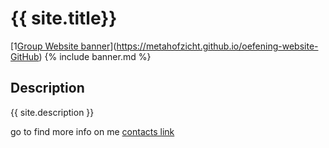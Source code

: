 # {{ site.title}}

[1[Group Website banner](./image/site_banner.png)](https://metahofzicht.github.io/oefening-website-GitHub)
{% include banner.md %}
## Description
{{ site.description }}

go to find more info on me [contacts link](contact.md)

